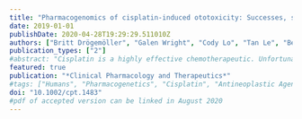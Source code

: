 ```yaml
---
title: "Pharmacogenomics of cisplatin-induced ototoxicity: Successes, shortcomings, and future avenues of research"
date: 2019-01-01
publishDate: 2020-04-28T19:29:29.511010Z
authors: ["Britt Drögemöller", "Galen Wright", "Cody Lo", "Tan Le", "Beth Brooks", "Amit Bhavsar", "Shahrad Rassekh", "Colin Ross", "Bruce Carleton"]
publication_types: ["2"]
#abstract: "Cisplatin is a highly effective chemotherapeutic. Unfortunately, its use is limited by cisplatin-induced ototoxicity (CIO). Substantial research has been performed to uncover the genetic variants associated with CIO; however, there has been a lack of consistency in the results that have been reported. This paper aims to provide an overview of the current state of CIO genomics research, delving into the shortcomings of past research, and providing recommendations for future avenues of study."
featured: true
publication: "*Clinical Pharmacology and Therapeutics*"
#tags: ["Humans", "Pharmacogenetics", "Cisplatin", "Antineoplastic Agents", "Ototoxicity"]
doi: "10.1002/cpt.1483"
#pdf of accepted version can be linked in August 2020
---
```


